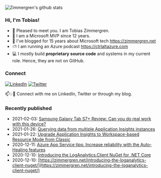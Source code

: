 ![Zimmergren's github stats](https://github-readme-stats.vercel.app/api?username=zimmergren&count_private=true&show_icons=true)

### Hi, I'm Tobias!
- 🔭 Pleased to meet you. I am Tobias Zimmergren.
- 🥇 I am a Microsoft MVP since 12 years.
- 📰 I've blogged for 15 years about Microsoft tech https://zimmergren.net
- ⛅ I am running an Azure podcast https://ctrlaltazure.com
- 💻 I mostly build **proprietary source code** and systems in my current role. Hence, they are not on GitHub.

<!--![Top Code Languages](https://github-readme-stats.vercel.app/api/top-langs/?username=zimmergren&layout=compact)-->

### Connect
<a href="https://www.linkedin.com/in/zimmergren"><img src="https://img.shields.io/badge/LinkedIn--_.svg?style=social&logo=linkedin" alt="LinkedIn"></a> <a href="https://twitter.com/zimmergren"><img src="https://img.shields.io/twitter/follow/zimmergren?label=Twitter&style=social" alt="Twitter"></a>

📫💡🙏 Connect with me on LinkedIn, Twitter or through my blog.

### Recently published
- 2021-02-03: [Samsung Galaxy Tab S7+ Review: Can you do real work with this device?](https://zimmergren.net/samsung-galaxy-tab-s7-review-can-you-do-real-work/)
- 2021-01-26: [Querying data from multiple Application Insights instances](https://zimmergren.net/querying-data-from-multiple-application-insights-instances/)
- 2021-01-22: [Upgrade Application Insights to Workspace-based Resource Mode from Classic](https://zimmergren.net/upgrade-application-insights-to-workspace-based-from-legacy/)
- 2020-12-11: [Azure App Service tips: Increase reliability with the Auto-Healing features](https://zimmergren.net/azure-app-service-increase-reliability-auto-heal/)
- 2020-12-10: [Introducing the LogAnalytics.Client NuGet for .NET Core](https://zimmergren.net/azure-app-service-increase-reliability-auto-heal/)
- 2020-12-10: [https://zimmergren.net/introducing-the-loganalytics-client-nuget/](https://zimmergren.net/introducing-the-loganalytics-client-nuget/)
